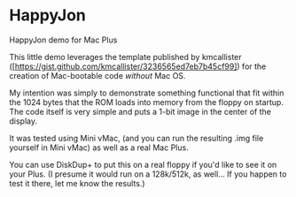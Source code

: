 # HappyJon
HappyJon demo for Mac Plus

This little demo leverages the template published by kmcallister ([https://gist.github.com/kmcallister/3236565ed7eb7b45cf99])
for the creation of Mac-bootable code *without* Mac OS.

My intention was simply to demonstrate something functional that fit within the 1024 bytes that the ROM loads into memory
from the floppy on startup.  The code itself is very simple and puts a 1-bit image in the center of the display.

It was tested using Mini vMac, (and you can run the resulting .img file yourself in Mini vMac) as well as a real Mac Plus.

You can use DiskDup+ to put this on a real floppy if you'd like to see it on your Plus.  (I presume it would run on a
128k/512k, as well... If you happen to test it there, let me know the results.)
